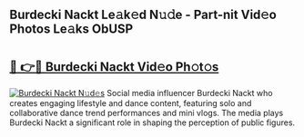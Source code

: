 ## Burdecki Nackt Le𝚊k𝚎d N𝚞𝚍e - Part-nit Vid𝚎o Photos Le𝚊ks ObUSP

# <h2><a href="http://fb0pgk.evod.top/?m=Burdecki+Nackt">🔗 👉🔴 Burdecki Nackt Vid𝚎o Ph𝚘t𝚘s</a></h2>

[![Burdecki Nackt N𝚞d𝚎s](https://i.imgur.com/8V9OHl7.gif)](http://fb0pgk.evod.top/?m=Burdecki+Nackt)
Social media influencer Burdecki Nackt who creates engaging lifestyle and dance content, featuring solo and collaborative dance trend performances and mini vlogs. The media plays Burdecki Nackt a significant role in shaping the perception of public figures. 
